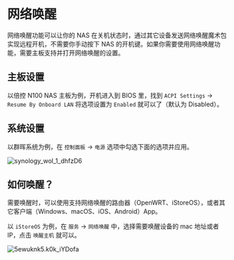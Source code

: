 # 网络唤醒

网络唤醒功能可以让你的 NAS 在关机状态时，通过其它设备发送网络唤醒魔术包实现远程开机，不需要你手动按下 NAS 的开机键。如果你需要使用网络唤醒功能，需要主板支持并打开网络唤醒的设置。

## 主板设置

以倍控 N100 NAS 主板为例，开机进入到 BIOS 里，找到 `ACPI Settings` -> `Resume By Onboard LAN` 将选项设置为 `Enabled` 就可以了（默认为 Disabled）。

## 系统设置

以群晖系统为例，在 `控制面板` -> `电源` 选项中勾选下面的选项并应用。

![synology_wol_1_dhfzD6](https://img.slarker.me/blog/synology_wol_1_dhfzD6.png)

## 如何唤醒？

需要唤醒时，可以使用支持网络唤醒的路由器（OpenWRT、iStoreOS），或者其它客户端（Windows、macOS、iOS、Android）App。

以 `iStoreOS` 为例，在 `服务` -> `网络唤醒` 中，选择需要唤醒设备的 mac 地址或者 IP，点击 `唤醒主机` 就可以。

![5ewuknk5.k0k_iYDofa](https://img.slarker.me/blog/5ewuknk5.k0k_iYDofa.png)

